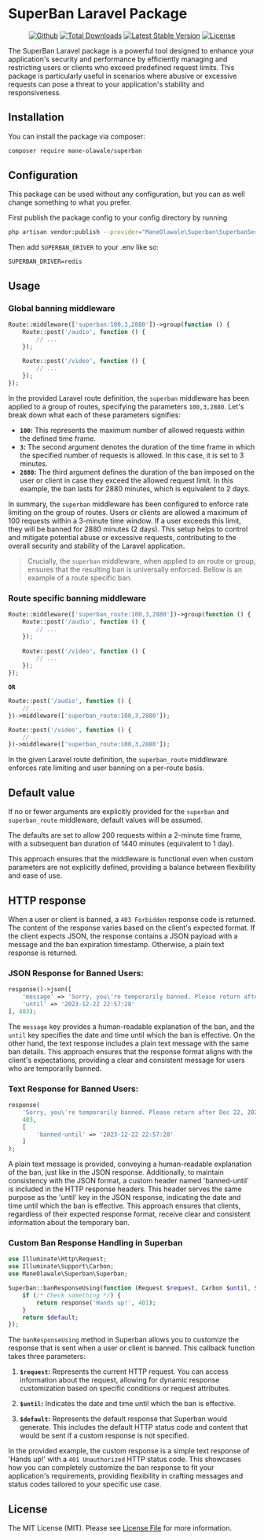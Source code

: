 # SuperBan Laravel Package

<p align="center">
<a href="https://github.com/Mane-Olawale/superban"><img src="https://github.com/Mane-Olawale/superban/actions/workflows/tests.yml/badge.svg" alt="Github"></a>
<a href="https://packagist.org/packages/mane-olawale/superban"><img src="https://img.shields.io/packagist/dt/mane-olawale/superban" alt="Total Downloads"></a>
<a href="https://packagist.org/packages/mane-olawale/superban"><img src="https://img.shields.io/packagist/v/mane-olawale/superban" alt="Latest Stable Version"></a>
<a href="https://packagist.org/packages/mane-olawale/superban"><img src="https://img.shields.io/packagist/l/mane-olawale/superban" alt="License"></a>
</p>

The SuperBan Laravel package is a powerful tool designed to enhance your application's security and performance by efficiently managing and restricting users or clients who exceed predefined request limits. This package is particularly useful in scenarios where abusive or excessive requests can pose a threat to your application's stability and responsiveness.

## Installation

You can install the package via composer:

```bash
composer require mane-olawale/superban
```

## Configuration

This package can be used without any configuration, but you can as well change something to what you prefer.

First publish the package config to your config directory by running

```bash
php artisan vendor:publish --provider="ManeOlawale\Superban\SuperbanServiceProvider" --tag="superban.config"
```

Then add `SUPERBAN_DRIVER` to your .env like so:

```env
SUPERBAN_DRIVER=redis
```

## Usage

### Global banning middleware

```php
Route::middleware(['superban:100,3,2880'])->group(function () {
    Route::post('/audio', function () {
        // ...
    });
 
    Route::post('/video', function () {
        // ...
    });
});
```

In the provided Laravel route definition, the `superban` middleware has been applied to a group of routes, specifying the parameters `100,3,2880`. Let's break down what each of these parameters signifies:

- **`100`:** This represents the maximum number of allowed requests within the defined time frame.
- **`3`:** The second argument denotes the duration of the time frame in which the specified number of requests is allowed. In this case, it is set to 3 minutes.
- **`2880`:** The third argument defines the duration of the ban imposed on the user or client in case they exceed the allowed request limit. In this example, the ban lasts for 2880 minutes, which is equivalent to 2 days.

In summary, the `superban` middleware has been configured to enforce rate limiting on the group of routes. Users or clients are allowed a maximum of 100 requests within a 3-minute time window. If a user exceeds this limit, they will be banned for 2880 minutes (2 days). This setup helps to control and mitigate potential abuse or excessive requests, contributing to the overall security and stability of the Laravel application.

> Crucially, the `superban` middleware, when applied to an route or group, ensures that the resulting ban is universally enforced. Bellow is an example of a route specific ban.

### Route specific banning middleware

```php
Route::middleware(['superban_route:100,3,2880'])->group(function () {
    Route::post('/audio', function () {
        // ...
    });
 
    Route::post('/video', function () {
        // ...
    });
});
```

**`OR`**

```php
Route::post('/audio', function () {
    // ...
})->middleware(['superban_route:100,3,2880']);

Route::post('/video', function () {
    // ...
})->middleware(['superban_route:100,3,2880']);
```

In the given Laravel route definition, the `superban_route` middleware enforces rate limiting and user banning on a per-route basis.

## Default value

If no or fewer arguments are explicitly provided for the `superban` and `superban_route` middleware, default values will be assumed.

The defaults are set to allow 200 requests within a 2-minute time frame, with a subsequent ban duration of 1440 minutes (equivalent to 1 day).

This approach ensures that the middleware is functional even when custom parameters are not explicitly defined, providing a balance between flexibility and ease of use.

## HTTP response

When a user or client is banned, a `403 Forbidden` response code is returned. The content of the response varies based on the client's expected format. If the client expects JSON, the response contains a JSON payload with a message and the ban expiration timestamp. Otherwise, a plain text response is returned.

### JSON Response for Banned Users:
```php
response()->json([
    'message' => 'Sorry, you\'re temporarily banned. Please return after Dec 22, 2023, 10:57 pm.',
    'until' => '2023-12-22 22:57:28'
], 403);
```
The `message` key provides a human-readable explanation of the ban, and the `until` key specifies the date and time until which the ban is effective. On the other hand, the text response includes a plain text message with the same ban details. This approach ensures that the response format aligns with the client's expectations, providing a clear and consistent message for users who are temporarily banned.

### Text Response for Banned Users:
```php
response(
    'Sorry, you\'re temporarily banned. Please return after Dec 22, 2023, 10:57 pm.',
    403,
    [
        'banned-until' => '2023-12-22 22:57:28'
    ]
);
```
A plain text message is provided, conveying a human-readable explanation of the ban, just like in the JSON response. Additionally, to maintain consistency with the JSON format, a custom header named 'banned-until' is included in the HTTP response headers. This header serves the same purpose as the 'until' key in the JSON response, indicating the date and time until which the ban is effective. This approach ensures that clients, regardless of their expected response format, receive clear and consistent information about the temporary ban.

### Custom Ban Response Handling in Superban

```php
use Illuminate\Http\Request;
use Illuminate\Support\Carbon;
use ManeOlawale\Superban\Superban;

Superban::banResponseUsing(function (Request $request, Carbon $until, $default) {
    if (/* Check something */) {
        return response('Hands up!', 401);
    }
    return $default;
});
```

The `banResponseUsing` method in Superban allows you to customize the response that is sent when a user or client is banned. This callback function takes three parameters:

1. **`$request`:** Represents the current HTTP request. You can access information about the request, allowing for dynamic response customization based on specific conditions or request attributes.

2. **`$until`:** Indicates the date and time until which the ban is effective.

3. **`$default`:** Represents the default response that Superban would generate. This includes the default HTTP status code and content that would be sent if a custom response is not specified.

In the provided example, the custom response is a simple text response of 'Hands up!' with a `401 Unauthorized` HTTP status code. This showcases how you can completely customize the ban response to fit your application's requirements, providing flexibility in crafting messages and status codes tailored to your specific use case.

## License

The MIT License (MIT). Please see [License File](LICENSE.md) for more information.
